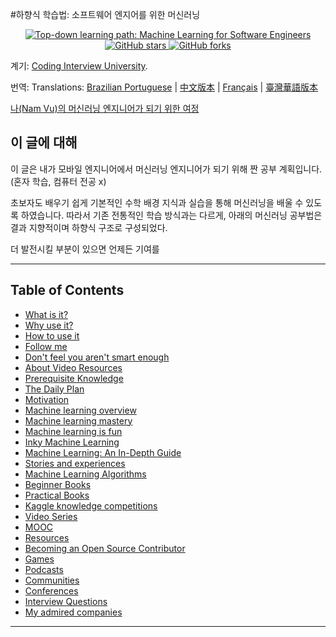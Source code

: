 #하향식 학습법: 소프트웨어 엔지어를 위한 머신러닝

<p align="center">
  <a href="https://github.com/ZuzooVn/machine-learning-for-software-engineers">
    <img alt="Top-down learning path: Machine Learning for Software Engineers" src="https://img.shields.io/badge/Machine%20Learning-Software%20Engineers-blue.svg">
  </a>
  <a href="https://github.com/ZuzooVn/machine-learning-for-software-engineers/stargazers">
    <img alt="GitHub stars" src="https://img.shields.io/github/stars/ZuzooVn/machine-learning-for-software-engineers.svg">
  </a>
  <a href="https://github.com/ZuzooVn/machine-learning-for-software-engineers/network">
    <img alt="GitHub forks" src="https://img.shields.io/github/forks/ZuzooVn/machine-learning-for-software-engineers.svg">
  </a>
</p>

계기: [Coding Interview University](https://github.com/jwasham/coding-interview-university).

번역: Translations: [Brazilian Portuguese](https://github.com/ZuzooVn/machine-learning-for-software-engineers/blob/master/README-pt-BR.md) | [中文版本](https://github.com/ZuzooVn/machine-learning-for-software-engineers/blob/master/README-zh-CN.md) | [Français](https://github.com/ZuzooVn/machine-learning-for-software-engineers/blob/master/README-fr-FR.md) | [臺灣華語版本](https://github.com/ZuzooVn/machine-learning-for-software-engineers/blob/master/README-zh-TW.md)

[나(Nam Vu)의 머신러닝 엔지니어가 되기 위한 여정](https://www.codementor.io/zuzoovn/how-i-plan-to-become-a-machine-learning-engineer-a4metbcuk)

## 이 글에 대해

이 글은 내가 모바일 엔지니어에서 머신러닝 엔지니어가 되기 위해 짠 공부 계획입니다. (혼자 학습, 컴퓨터 전공 x)

초보자도 배우기 쉽게 기본적인 수학 배경 지식과 실습을 통해 머신러닝을 배울 수 있도록 하였습니다.
따라서 기존 전통적인 학습 방식과는 다르게, 아래의 머신러닝 공부법은 결과 지향적이며 하향식 구조로 구성되었다.

더 발전시킬 부분이 있으면 언제든 기여를 

---

## Table of Contents

- [What is it?](#what-is-it)
- [Why use it?](#why-use-it)
- [How to use it](#how-to-use-it)
- [Follow me](#follow-me)
- [Don't feel you aren't smart enough](#dont-feel-you-arent-smart-enough)
- [About Video Resources](#about-video-resources)
- [Prerequisite Knowledge](#prerequisite-knowledge)
- [The Daily Plan](#the-daily-plan)
- [Motivation](#motivation)
- [Machine learning overview](#machine-learning-overview)
- [Machine learning mastery](#machine-learning-mastery)
- [Machine learning is fun](#machine-learning-is-fun)
- [Inky Machine Learning](#inky-machine-learning)
- [Machine Learning: An In-Depth Guide](#machine-learning-an-in-depth-guide)
- [Stories and experiences](#stories-and-experiences)
- [Machine Learning Algorithms](#machine-learning-algorithms)
- [Beginner Books](#beginner-books)
- [Practical Books](#practical-books)
- [Kaggle knowledge competitions](#kaggle-knowledge-competitions)
- [Video Series](#video-series)
- [MOOC](#mooc)
- [Resources](#resources)
- [Becoming an Open Source Contributor](#becoming-an-open-source-contributor)
- [Games](#games)
- [Podcasts](#podcasts)
- [Communities](#communities)
- [Conferences](#conferences)
- [Interview Questions](#interview-questions)
- [My admired companies](#my-admired-companies)

---
